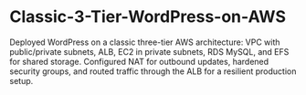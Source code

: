 # Classic-3-Tier-WordPress-on-AWS
Deployed WordPress on a classic three-tier AWS architecture: VPC with public/private subnets, ALB, EC2 in private subnets, RDS MySQL, and EFS for shared storage. Configured NAT for outbound updates, hardened security groups, and routed traffic through the ALB for a resilient production setup.
